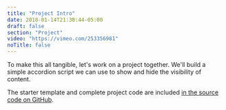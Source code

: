```yaml
---
title: "Project Intro"
date: 2018-01-14T21:38:44-05:00
draft: false
section: "Project"
video: "https://vimeo.com/253356981"
noTitle: false
---
```


To make this all tangible, let's work on a project together. We'll build a simple accordion script we can use to show and hide the visibility of content.

The starter template and complete project code are included [in the source code on GitHub](https://github.com/cferdinandi/dom-manipulation-source-code/).